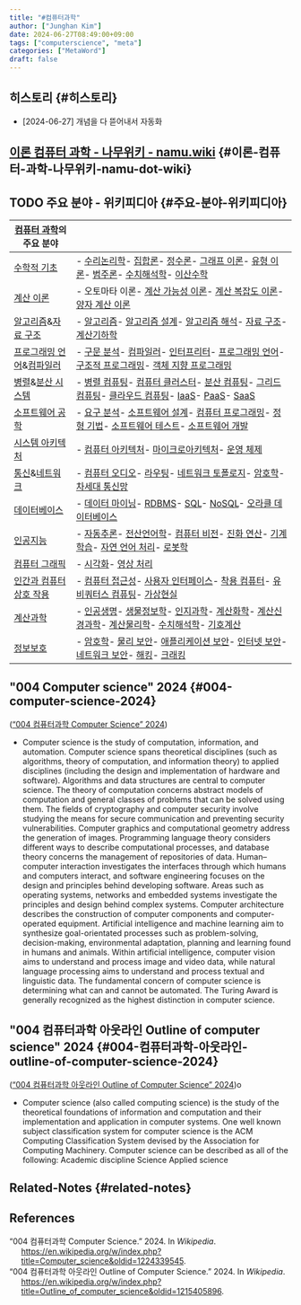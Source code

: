```yaml
---
title: "#컴퓨터과학"
author: ["Junghan Kim"]
date: 2024-06-27T08:49:00+09:00
tags: ["computerscience", "meta"]
categories: ["MetaWord"]
draft: false
---
```


## 히스토리 {#히스토리}

-   [2024-06-27] 개념을 다 뜯어내서 자동화


## [이론 컴퓨터 과학 - 나무위키 - namu.wiki](https://namu.wiki/w/%EC%9D%B4%EB%A1%A0%20%EC%BB%B4%ED%93%A8%ED%84%B0%20%EA%B3%BC%ED%95%99) {#이론-컴퓨터-과학-나무위키-namu-dot-wiki}


## <span class="org-todo todo TODO">TODO</span> 주요 분야 - 위키피디아 {#주요-분야-위키피디아}

| [컴퓨터 과학](https://ko.wikipedia.org/wiki/%EC%BB%B4%ED%93%A8%ED%84%B0_%EA%B3%BC%ED%95%99)의 주요 분야                                                                                     |                                                                                                                                                                                                                                                                                                                                                                                                                                                                                                                                                                                                                                                                                                                                                                                                                                                                                          |
|-----------------------------------------------------------------------------------------------------------------------------------------------------------------------------------|------------------------------------------------------------------------------------------------------------------------------------------------------------------------------------------------------------------------------------------------------------------------------------------------------------------------------------------------------------------------------------------------------------------------------------------------------------------------------------------------------------------------------------------------------------------------------------------------------------------------------------------------------------------------------------------------------------------------------------------------------------------------------------------------------------------------------------------------------------------------------------------|
| [수학적 기초](https://ko.wikipedia.org/wiki/%EC%88%98%ED%95%99)                                                                                                                             | - [수리논리학](https://ko.wikipedia.org/wiki/%EC%88%98%EB%A6%AC%EB%85%BC%EB%A6%AC%ED%95%99)- [집합론](https://ko.wikipedia.org/wiki/%EC%A7%91%ED%95%A9%EB%A1%A0)- [정수론](https://ko.wikipedia.org/wiki/%EC%A0%95%EC%88%98%EB%A1%A0)- [그래프 이론](https://ko.wikipedia.org/wiki/%EA%B7%B8%EB%9E%98%ED%94%84_%EC%9D%B4%EB%A1%A0)- [유형 이론](https://ko.wikipedia.org/wiki/%EC%9C%A0%ED%98%95_%EC%9D%B4%EB%A1%A0)- [범주론](https://ko.wikipedia.org/wiki/%EB%B2%94%EC%A3%BC%EB%A1%A0)- [수치해석학](https://ko.wikipedia.org/wiki/%EC%88%98%EC%B9%98%ED%95%B4%EC%84%9D%ED%95%99)- [이산수학](https://ko.wikipedia.org/wiki/%EC%9D%B4%EC%82%B0%EC%88%98%ED%95%99)                                                                                                                                                                                                                     |
| [계산 이론](https://ko.wikipedia.org/wiki/%EA%B3%84%EC%82%B0_%EC%9D%B4%EB%A1%A0)                                                                                                            | - 오토마타 이론- [계산 가능성 이론](https://ko.wikipedia.org/wiki/%EA%B3%84%EC%82%B0_%EA%B0%80%EB%8A%A5%EC%84%B1_%EC%9D%B4%EB%A1%A0)- [계산 복잡도 이론](https://ko.wikipedia.org/wiki/%EA%B3%84%EC%82%B0_%EB%B3%B5%EC%9E%A1%EB%8F%84_%EC%9D%B4%EB%A1%A0)- [양자 계산 이론](https://ko.wikipedia.org/wiki/%EC%96%91%EC%9E%90%EC%BB%B4%ED%93%A8%ED%84%B0)                                                                                                                                                                                                                                                                                                                                                                                                                                                                                                                                 |
| [알고리즘](https://ko.wikipedia.org/wiki/%EC%95%8C%EA%B3%A0%EB%A6%AC%EC%A6%98)&amp;[자료 구조](https://ko.wikipedia.org/wiki/%EC%9E%90%EB%A3%8C_%EA%B5%AC%EC%A1%B0)                       | - [알고리즘](https://ko.wikipedia.org/wiki/%EC%95%8C%EA%B3%A0%EB%A6%AC%EC%A6%98)- [알고리즘 설계](https://ko.wikipedia.org/wiki/%EC%95%8C%EA%B3%A0%EB%A6%AC%EC%A6%98_%EC%84%A4%EA%B3%84)- [알고리즘 해석](https://ko.wikipedia.org/wiki/%EC%95%8C%EA%B3%A0%EB%A6%AC%EC%A6%98_%ED%95%B4%EC%84%9D)- [자료 구조](https://ko.wikipedia.org/wiki/%EC%9E%90%EB%A3%8C_%EA%B5%AC%EC%A1%B0)- [계산기하학](https://ko.wikipedia.org/wiki/%EA%B3%84%EC%82%B0%EA%B8%B0%ED%95%98%ED%95%99)                                                                                                                                                                                                                                                                                                                                                                                                            |
| [프로그래밍 언어](https://ko.wikipedia.org/wiki/%ED%94%84%EB%A1%9C%EA%B7%B8%EB%9E%98%EB%B0%8D_%EC%96%B8%EC%96%B4)&amp;[컴파일러](https://ko.wikipedia.org/wiki/%EC%BB%B4%ED%8C%8C%EC%9D%BC%EB%9F%AC) | - [구문 분석](https://ko.wikipedia.org/wiki/%EA%B5%AC%EB%AC%B8_%EB%B6%84%EC%84%9D)- [컴파일러](https://ko.wikipedia.org/wiki/%EC%BB%B4%ED%8C%8C%EC%9D%BC%EB%9F%AC)- [인터프리터](https://ko.wikipedia.org/wiki/%EC%9D%B8%ED%84%B0%ED%94%84%EB%A6%AC%ED%84%B0)- [프로그래밍 언어](https://ko.wikipedia.org/wiki/%ED%94%84%EB%A1%9C%EA%B7%B8%EB%9E%98%EB%B0%8D_%EC%96%B8%EC%96%B4)- [구조적 프로그래밍](https://ko.wikipedia.org/wiki/%EA%B5%AC%EC%A1%B0%EC%A0%81_%ED%94%84%EB%A1%9C%EA%B7%B8%EB%9E%98%EB%B0%8D)- [객체 지향 프로그래밍](https://ko.wikipedia.org/wiki/%EA%B0%9D%EC%B2%B4_%EC%A7%80%ED%96%A5_%ED%94%84%EB%A1%9C%EA%B7%B8%EB%9E%98%EB%B0%8D)                                                                                                                                                                                                                                |
| [병렬](https://ko.wikipedia.org/wiki/%EB%B3%91%EB%A0%AC_%EC%BB%B4%ED%93%A8%ED%8C%85)&amp;[분산 시스템](https://ko.wikipedia.org/wiki/%EB%B6%84%EC%82%B0_%EC%BB%B4%ED%93%A8%ED%8C%85)      | - [병렬 컴퓨팅](https://ko.wikipedia.org/wiki/%EB%B3%91%EB%A0%AC_%EC%BB%B4%ED%93%A8%ED%8C%85)- [컴퓨터 클러스터](https://ko.wikipedia.org/wiki/%EC%BB%B4%ED%93%A8%ED%84%B0_%ED%81%B4%EB%9F%AC%EC%8A%A4%ED%84%B0)- [분산 컴퓨팅](https://ko.wikipedia.org/wiki/%EB%B6%84%EC%82%B0_%EC%BB%B4%ED%93%A8%ED%8C%85)- [그리드 컴퓨팅](https://ko.wikipedia.org/wiki/%EA%B7%B8%EB%A6%AC%EB%93%9C_%EC%BB%B4%ED%93%A8%ED%8C%85)- [클라우드 컴퓨팅](https://ko.wikipedia.org/wiki/%ED%81%B4%EB%9D%BC%EC%9A%B0%EB%93%9C_%EC%BB%B4%ED%93%A8%ED%8C%85)- [IaaS](https://ko.wikipedia.org/wiki/%EC%84%9C%EB%B9%84%EC%8A%A4%ED%98%95_%EC%9D%B8%ED%94%84%EB%9D%BC%EC%8A%A4%ED%8A%B8%EB%9F%AD%EC%B2%98)- [PaaS](https://ko.wikipedia.org/wiki/%EC%84%9C%EB%B9%84%EC%8A%A4%ED%98%95_%ED%94%8C%EB%9E%AB%ED%8F%BC)- [SaaS](https://ko.wikipedia.org/wiki/%EC%84%9C%EB%B9%84%EC%8A%A4%ED%98%95_%EC%86%8C%ED%94%84%ED%8A%B8%EC%9B%A8%EC%96%B4) |
| [소프트웨어 공학](https://ko.wikipedia.org/wiki/%EC%86%8C%ED%94%84%ED%8A%B8%EC%9B%A8%EC%96%B4_%EA%B3%B5%ED%95%99)                                                                           | - [요구 분석](https://ko.wikipedia.org/wiki/%EC%9A%94%EA%B5%AC%EC%82%AC%ED%95%AD_%EB%B6%84%EC%84%9D)- [소프트웨어 설계](https://ko.wikipedia.org/wiki/%EC%86%8C%ED%94%84%ED%8A%B8%EC%9B%A8%EC%96%B4_%EC%84%A4%EA%B3%84)- [컴퓨터 프로그래밍](https://ko.wikipedia.org/wiki/%EC%BB%B4%ED%93%A8%ED%84%B0_%ED%94%84%EB%A1%9C%EA%B7%B8%EB%9E%98%EB%B0%8D)- [정형 기법](https://ko.wikipedia.org/wiki/%EC%A0%95%ED%98%95_%EA%B8%B0%EB%B2%95)- [소프트웨어 테스트](https://ko.wikipedia.org/wiki/%EC%86%8C%ED%94%84%ED%8A%B8%EC%9B%A8%EC%96%B4_%ED%85%8C%EC%8A%A4%ED%8A%B8)- [소프트웨어 개발](https://ko.wikipedia.org/wiki/%EC%86%8C%ED%94%84%ED%8A%B8%EC%9B%A8%EC%96%B4_%EA%B0%9C%EB%B0%9C)                                                                                                                                                                                                 |
| [시스템 아키텍처](https://ko.wikipedia.org/wiki/%EC%8B%9C%EC%8A%A4%ED%85%9C_%EC%95%84%ED%82%A4%ED%85%8D%EC%B2%98)                                                                           | - [컴퓨터 아키텍처](https://ko.wikipedia.org/wiki/%EC%BB%B4%ED%93%A8%ED%84%B0_%EA%B5%AC%EC%A1%B0)- [마이크로아키텍처](https://ko.wikipedia.org/wiki/%EB%A7%88%EC%9D%B4%ED%81%AC%EB%A1%9C%EC%95%84%ED%82%A4%ED%85%8D%EC%B2%98)- [운영 체제](https://ko.wikipedia.org/wiki/%EC%9A%B4%EC%98%81_%EC%B2%B4%EC%A0%9C)                                                                                                                                                                                                                                                                                                                                                                                                                                                                                                                                                                          |
| [통신](https://ko.wikipedia.org/wiki/%ED%86%B5%EC%8B%A0)&amp;[네트워크](https://ko.wikipedia.org/wiki/%EC%BB%B4%ED%93%A8%ED%84%B0_%EB%84%A4%ED%8A%B8%EC%9B%8C%ED%81%AC)                   | - [컴퓨터 오디오](https://ko.wikipedia.org/wiki/%EC%BB%B4%ED%93%A8%ED%84%B0_%EC%98%A4%EB%94%94%EC%98%A4)- [라우팅](https://ko.wikipedia.org/wiki/%EB%9D%BC%EC%9A%B0%ED%8C%85)- [네트워크 토폴로지](https://ko.wikipedia.org/wiki/%EB%84%A4%ED%8A%B8%EC%9B%8C%ED%81%AC_%ED%86%A0%ED%8F%B4%EB%A1%9C%EC%A7%80)- [암호학](https://ko.wikipedia.org/wiki/%EC%95%94%ED%98%B8%ED%95%99)- [차세대 통신망](https://ko.wikipedia.org/wiki/%EC%B0%A8%EC%84%B8%EB%8C%80_%ED%86%B5%EC%8B%A0%EB%A7%9D)                                                                                                                                                                                                                                                                                                                                                                                                 |
| [데이터베이스](https://ko.wikipedia.org/wiki/%EB%8D%B0%EC%9D%B4%ED%84%B0%EB%B2%A0%EC%9D%B4%EC%8A%A4)                                                                                        | - [데이터 마이닝](https://ko.wikipedia.org/wiki/%EB%8D%B0%EC%9D%B4%ED%84%B0_%EB%A7%88%EC%9D%B4%EB%8B%9D)- [RDBMS](https://ko.wikipedia.org/wiki/%EA%B4%80%EA%B3%84%ED%98%95_%EB%8D%B0%EC%9D%B4%ED%84%B0%EB%B2%A0%EC%9D%B4%EC%8A%A4)- [SQL](https://ko.wikipedia.org/wiki/SQL)- [NoSQL](https://ko.wikipedia.org/wiki/NoSQL)- [오라클 데이터베이스](https://ko.wikipedia.org/wiki/%EC%98%A4%EB%9D%BC%ED%81%B4_%EB%8D%B0%EC%9D%B4%ED%84%B0%EB%B2%A0%EC%9D%B4%EC%8A%A4)                                                                                                                                                                                                                                                                                                                                                                                                                     |
| [인공지능](https://ko.wikipedia.org/wiki/%EC%9D%B8%EA%B3%B5%EC%A7%80%EB%8A%A5)                                                                                                              | - [자동추론](https://ko.wikipedia.org/w/index.php?title=%EC%9E%90%EB%8F%99%EC%B6%94%EB%A1%A0&action=edit&redlink=1)- [전산언어학](https://ko.wikipedia.org/wiki/%EC%A0%84%EC%82%B0%EC%96%B8%EC%96%B4%ED%95%99)- [컴퓨터 비전](https://ko.wikipedia.org/wiki/%EC%BB%B4%ED%93%A8%ED%84%B0_%EB%B9%84%EC%A0%84)- [진화 연산](https://ko.wikipedia.org/wiki/%EC%A7%84%ED%99%94_%EC%97%B0%EC%82%B0)- [기계 학습](https://ko.wikipedia.org/wiki/%EA%B8%B0%EA%B3%84_%ED%95%99%EC%8A%B5)- [자연 언어 처리](https://ko.wikipedia.org/wiki/%EC%9E%90%EC%97%B0_%EC%96%B8%EC%96%B4_%EC%B2%98%EB%A6%AC)- [로봇학](https://ko.wikipedia.org/wiki/%EB%A1%9C%EB%B4%87%EA%B3%B5%ED%95%99)                                                                                                                                                                                                                  |
| [컴퓨터 그래픽](https://ko.wikipedia.org/wiki/%EC%BB%B4%ED%93%A8%ED%84%B0_%EA%B7%B8%EB%9E%98%ED%94%BD)                                                                                      | - [시각화](https://ko.wikipedia.org/wiki/%EC%8B%9C%EA%B0%81%ED%99%94)- [영상 처리](https://ko.wikipedia.org/wiki/%EC%98%81%EC%83%81_%EC%B2%98%EB%A6%AC)                                                                                                                                                                                                                                                                                                                                                                                                                                                                                                                                                                                                                                                                                                                                  |
| [인간과 컴퓨터 상호 작용](https://ko.wikipedia.org/wiki/%EC%9D%B8%EA%B0%84%EA%B3%BC_%EC%BB%B4%ED%93%A8%ED%84%B0_%EC%83%81%ED%98%B8_%EC%9E%91%EC%9A%A9)                                      | - [컴퓨터 접근성](https://ko.wikipedia.org/wiki/%EC%BB%B4%ED%93%A8%ED%84%B0_%EC%A0%91%EA%B7%BC%EC%84%B1)- [사용자 인터페이스](https://ko.wikipedia.org/wiki/%EC%82%AC%EC%9A%A9%EC%9E%90_%EC%9D%B8%ED%84%B0%ED%8E%98%EC%9D%B4%EC%8A%A4)- [착용 컴퓨터](https://ko.wikipedia.org/wiki/%EC%B0%A9%EC%9A%A9_%EC%BB%B4%ED%93%A8%ED%84%B0)- [유비쿼터스 컴퓨팅](https://ko.wikipedia.org/wiki/%EC%9C%A0%EB%B9%84%EC%BF%BC%ED%84%B0%EC%8A%A4_%EC%BB%B4%ED%93%A8%ED%8C%85)- [가상현실](https://ko.wikipedia.org/wiki/%EA%B0%80%EC%83%81%ED%98%84%EC%8B%A4)                                                                                                                                                                                                                                                                                                                                        |
| [계산과학](https://ko.wikipedia.org/wiki/%EA%B3%84%EC%82%B0%EA%B3%BC%ED%95%99)                                                                                                              | - [인공생명](https://ko.wikipedia.org/wiki/%EC%9D%B8%EA%B3%B5%EC%83%9D%EB%AA%85)- [생물정보학](https://ko.wikipedia.org/wiki/%EC%83%9D%EB%AC%BC%EC%A0%95%EB%B3%B4%ED%95%99)- [인지과학](https://ko.wikipedia.org/wiki/%EC%9D%B8%EC%A7%80%EA%B3%BC%ED%95%99)- [계산화학](https://ko.wikipedia.org/wiki/%EA%B3%84%EC%82%B0%ED%99%94%ED%95%99)- [계산신경과학](https://ko.wikipedia.org/wiki/%EA%B3%84%EC%82%B0%EC%8B%A0%EA%B2%BD%EA%B3%BC%ED%95%99)- [계산물리학](https://ko.wikipedia.org/wiki/%EA%B3%84%EC%82%B0%EB%AC%BC%EB%A6%AC%ED%95%99)- [수치해석학](https://ko.wikipedia.org/wiki/%EC%88%98%EC%B9%98%ED%95%B4%EC%84%9D%ED%95%99)- [기호계산](https://ko.wikipedia.org/wiki/%EA%B8%B0%ED%98%B8%EA%B3%84%EC%82%B0)                                                                                                                                                                  |
| [정보보호](https://ko.wikipedia.org/wiki/%EC%A0%95%EB%B3%B4%EB%B3%B4%ED%98%B8)                                                                                                              | - [암호학](https://ko.wikipedia.org/wiki/%EC%95%94%ED%98%B8%ED%95%99)- [물리 보안](https://ko.wikipedia.org/wiki/%EB%AC%BC%EB%A6%AC_%EB%B3%B4%EC%95%88)- [애플리케이션 보안](https://ko.wikipedia.org/wiki/%EC%95%A0%ED%94%8C%EB%A6%AC%EC%BC%80%EC%9D%B4%EC%85%98_%EB%B3%B4%EC%95%88)- [인터넷 보안](https://ko.wikipedia.org/wiki/%EC%9D%B8%ED%84%B0%EB%84%B7_%EB%B3%B4%EC%95%88)- [네트워크 보안](https://ko.wikipedia.org/wiki/%EB%84%A4%ED%8A%B8%EC%9B%8C%ED%81%AC_%EB%B3%B4%EC%95%88)- [해킹](https://ko.wikipedia.org/wiki/%ED%95%B4%ED%82%B9)- [크래킹](https://ko.wikipedia.org/wiki/%EC%86%8C%ED%94%84%ED%8A%B8%EC%9B%A8%EC%96%B4_%ED%81%AC%EB%9E%98%ED%82%B9)                                                                                                                                                                                                                  |


## "004 Computer science"  2024 {#004-computer-science-2024}

(<a href="#citeproc_bib_item_1">“004 컴퓨터과학 Computer Science” 2024</a>)

-   Computer science is the study of computation, information, and automation. Computer science spans theoretical disciplines (such as algorithms, theory of computation, and information theory) to applied disciplines (including the design and implementation of hardware and software). Algorithms and data structures are central to computer science. The theory of computation concerns abstract models of computation and general classes of problems that can be solved using them. The fields of cryptography and computer security involve studying the means for secure communication and preventing security vulnerabilities. Computer graphics and computational geometry address the generation of images. Programming language theory considers different ways to describe computational processes, and database theory concerns the management of repositories of data. Human–computer interaction investigates the interfaces through which humans and computers interact, and software engineering focuses on the design and principles behind developing software. Areas such as operating systems, networks and embedded systems investigate the principles and design behind complex systems. Computer architecture describes the construction of computer components and computer-operated equipment. Artificial intelligence and machine learning aim to synthesize goal-orientated processes such as problem-solving, decision-making, environmental adaptation, planning and learning found in humans and animals. Within artificial intelligence, computer vision aims to understand and process image and video data, while natural language processing aims to understand and process textual and linguistic data. The fundamental concern of computer science is determining what can and cannot be automated. The Turing Award is generally recognized as the highest distinction in computer science.


## "004 컴퓨터과학 아웃라인 Outline of computer science"  2024 {#004-컴퓨터과학-아웃라인-outline-of-computer-science-2024}

(<a href="#citeproc_bib_item_2">“004 컴퓨터과학 아웃라인 Outline of Computer Science” 2024</a>)o

-   Computer science (also called computing science) is the study of the theoretical foundations of information and computation and their implementation and application in computer systems. One well known subject classification system for computer science is the ACM Computing Classification System devised by the Association for Computing Machinery. Computer science can be described as all of the following: Academic discipline Science Applied science


## Related-Notes {#related-notes}

## References

<style>.csl-entry{text-indent: -1.5em; margin-left: 1.5em;}</style><div class="csl-bib-body">
  <div class="csl-entry"><a id="citeproc_bib_item_1"></a>“004 컴퓨터과학 Computer Science.” 2024. In <i>Wikipedia</i>. <a href="https://en.wikipedia.org/w/index.php?title=Computer_science&oldid=1224339545">https://en.wikipedia.org/w/index.php?title=Computer_science&#38;oldid=1224339545</a>.</div>
  <div class="csl-entry"><a id="citeproc_bib_item_2"></a>“004 컴퓨터과학 아웃라인 Outline of Computer Science.” 2024. In <i>Wikipedia</i>. <a href="https://en.wikipedia.org/w/index.php?title=Outline_of_computer_science&oldid=1215405896">https://en.wikipedia.org/w/index.php?title=Outline_of_computer_science&#38;oldid=1215405896</a>.</div>
</div>
